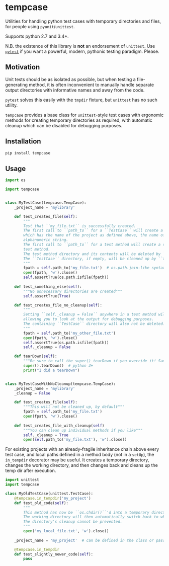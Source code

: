 # tempcase

Utilities for handling python test cases with temporary directories and files, for people using `pyunit`/`unittest`.

Supports python 2.7 and 3.4+.

N.B. the existence of this library is **not** an endorsement of `unittest`. 
Use [`pytest`](https://docs.pytest.org/en/latest/) if you want a powerful, modern, pythonic testing paradigm. 
Please.

## Motivation

Unit tests should be as isolated as possible, but when testing a file-generating method, it is often inconvenient to 
manually handle separate output directories with informative names and away from the code.

`pytest` solves this easily with the `tmpdir` fixture, but `unittest` has no such utility.

`tempcase` provides a base class for `unittest`-style test cases with ergonomic methods for creating temporary 
directories as required, with automatic cleanup which can be disabled for debugging purposes.

## Installation

```bash
pip install tempcase
```

## Usage

```python
import os

import tempcase


class MyTestCase(tempcase.TempCase):
    _project_name = 'mylibrary'

    def test_creates_file(self):
        """
        Test that ``my_file.txt`` is successfully created.
        The first call to ``path_to`` for a ``TestCase`` will create a directory in your default temp directory, 
        which has the name of the project as defined above, the name of the ``TestCase``, a timestamp, and a random
        alphanumeric string.
        The first call to ``path_to`` for a test method will create a subdirectory within that, named for the 
        test method.
        The test method directory and its contents will be deleted by ``tearDown``.
        The ``TestCase`` directory, if empty, will be cleaned up by ``tearDownClass``.
        """
        fpath = self.path_to('my_file.txt')  # os.path.join-like syntax
        open(fpath, 'w').close()
        self.assertTrue(os.path.isfile(fpath))
    
    def test_something_else(self):
        """No unnecessary directories are created"""
        self.assertTrue(True)

    def test_creates_file_no_cleanup(self):
        """
        Setting ``self._cleanup = False`` anywhere in a test method will disable cleanup just for that method, 
        allowing you to look at the output for debugging purposes.
        The containing ``TestCase`` directory will also not be deleted.
        """
        fpath = self.path_to('my_other_file.txt')
        open(fpath, 'w').close()
        self.assertTrue(os.path.isfile(fpath))
        self._cleanup = False

    def tearDown(self):
        """Be sure to call the super() tearDown if you override it! Same goes for tearDownClass."""
        super().tearDown()  # python 3+
        print("I did a tearDown")


class MyTestCaseWithNoCleanup(tempcase.TempCase):
    _project_name = 'mylibrary'
    _cleanup = False

    def test_creates_file(self):
        """This will not be cleaned up, by default"""
        fpath = self.path_to('my_file.txt')
        open(fpath, 'w').close()
    
    def test_creates_file_with_cleanup(self)
        """You can clean up individual methods if you like"""
        self._cleanup = True
        open(self.path_to('my_file.txt'), 'w').close()

```

For existing projects with an already-fragile inheritance chain above every test case, and local paths defined in
a method body (not in a `setUp`), the `in_tempdir` decorator may be useful. It creates a temporary directory, 
changes the working directory, and then changes back and cleans up the temp dir after execution.

```python
import unittest
import tempcase

class MyOldTestCase(unittest.TestCase):
    @tempcase.in_tempdir('my_project')
    def test_old_code(self):
        """
        This method has now be ``os.chdir()``'d into a temporary directory which will be cleaned up.
        The working directory will then automatically switch back to whatever it was before.
        The directory's cleanup cannot be prevented.
        """
        open('my_local_file.txt', 'w').close()
    
    _project_name = 'my_project'  # can be defined in the class or passed to the decorator

    @tempcase.in_tempdir
    def test_slightly_newer_code(self):
        pass

```

